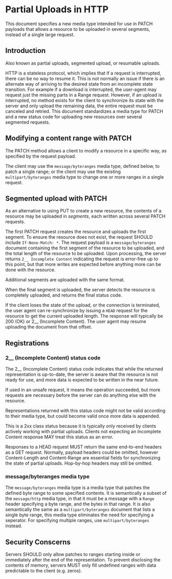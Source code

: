 
# Partial Uploads in HTTP

This document specifies a new media type intended for use in PATCH payloads that allows a resource to be uploaded in several segments, instead of a single large request.


## Introduction

Also known as partial uploads, segmented upload, or resumable uploads.

HTTP is a stateless protocol, which implies that if a request is interrupted, there can be no way to resume it. This is not normally an issue if there is an alternate way of arriving to the desired state from an incomplete state transition. For example if a download is interrupted, the user-agent may request just the missing parts in a Range request. However, if an upload is interrupted, no method exists for the client to synchronize its state with the server and only upload the remaining data, the entire request must be canceled and retried. This document standardizes a media type for PATCH and a new status code for uploading new resources over several segmented requests.


## Modifying a content range with PATCH

The PATCH method allows a client to modify a resource in a specific way, as specified by the request payload.

The client may use the `message/byteranges` media type, defined below, to patch a single range; or the client may use the existing `multipart/byteranges` media type to change one or more ranges in a single request.


## Segmented upload with PATCH

As an alternative to using PUT to create a new resource, the contents of a resource may be uploaded in _segments_, each written across several PATCH requests.

The first PATCH request creates the resource and uploads the first segment. To ensure the resource does not exist, the request SHOULD include `If-None-Match: *`. The request payload is a `message/byteranges` document containing the first segment of the resource to be uploaded, and the total length of the resource to be uploaded. Upon processing, the server returns `2__ Incomplete Content` indicating the request is error-free up to this point, but that more writes are expected before anything more can be done with the resource.

Additional segments are uploaded with the same format.

When the final segment is uploaded, the server detects the resource is completely uploaded, and returns the final status code.

If the client loses the state of the upload, or the connection is terminated, the user agent can re-synchronize by issuing a `HEAD` request for the resource to get the current uploaded length. The response will typically be 200 (OK) or 2__ (Incomplete Content). The user agent may resume uploading the document from that offset.


## Registrations

### 2__ (Incomplete Content) status code

The 2__ (Incomplete Content) status code indicates that while the returned representation is up-to-date, the server is aware that the resource is not ready for use, and more data is expected to be written in the near future.

If used in an unsafe request, it means the operation succeeded, but more requests are necessary before the server can do anything else with the resource.

Representations returned with this status code might not be valid according to their media type, but could become valid once more data is appended.

This is a 2xx class status because it is typically only received by clients actively working with partial uploads. Clients not expecting an Incomplete Content response MAY treat this status as an error.

Responses to a HEAD request MUST return the same end-to-end headers as a GET request. Normally, payload headers could be omitted, however Content-Length and Content-Range are essential fields for synchronizing the state of partial uploads. Hop-by-hop headers may still be omitted.


### message/byteranges media type

The `message/byteranges` media type is a media type that patches the defined byte range to some specified contents. It is semantically a subset of the `message/http` media type, in that it must be a message with a `Range` header specifying a byte range, and the bytes in that range. It is also semantically the same as a `multipart/byteranges` document that lists a single byte range, this media type eliminates the need for specifying a seperator. For specifying multiple ranges, use `multipart/byteranges` instead.


## Security Conscerns

Servers SHOULD only allow patches to ranges starting inside or immediately after the end of the representation. To prevent disclosing the contents of memory, servers MUST only fill undefined ranges with data predictable to the client (e.g. zeros).

